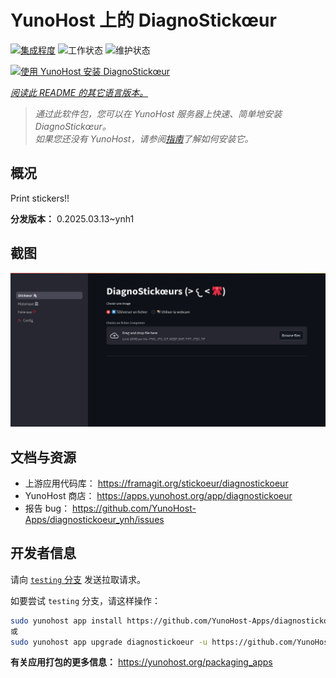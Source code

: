 <!--
注意：此 README 由 <https://github.com/YunoHost/apps/tree/master/tools/readme_generator> 自动生成
请勿手动编辑。
-->

# YunoHost 上的 DiagnoStickœur

[![集成程度](https://apps.yunohost.org/badge/integration/diagnostickoeur)](https://ci-apps.yunohost.org/ci/apps/diagnostickoeur/)
![工作状态](https://apps.yunohost.org/badge/state/diagnostickoeur)
![维护状态](https://apps.yunohost.org/badge/maintained/diagnostickoeur)

[![使用 YunoHost 安装 DiagnoStickœur](https://install-app.yunohost.org/install-with-yunohost.svg)](https://install-app.yunohost.org/?app=diagnostickoeur)

*[阅读此 README 的其它语言版本。](./ALL_README.md)*

> *通过此软件包，您可以在 YunoHost 服务器上快速、简单地安装 DiagnoStickœur。*  
> *如果您还没有 YunoHost，请参阅[指南](https://yunohost.org/install)了解如何安装它。*

## 概况

Print stickers!!


**分发版本：** 0.2025.03.13~ynh1

## 截图

![DiagnoStickœur 的截图](./doc/screenshots/screenshot.png)

## 文档与资源

- 上游应用代码库： <https://framagit.org/stickoeur/diagnostickoeur>
- YunoHost 商店： <https://apps.yunohost.org/app/diagnostickoeur>
- 报告 bug： <https://github.com/YunoHost-Apps/diagnostickoeur_ynh/issues>

## 开发者信息

请向 [`testing` 分支](https://github.com/YunoHost-Apps/diagnostickoeur_ynh/tree/testing) 发送拉取请求。

如要尝试 `testing` 分支，请这样操作：

```bash
sudo yunohost app install https://github.com/YunoHost-Apps/diagnostickoeur_ynh/tree/testing --debug
或
sudo yunohost app upgrade diagnostickoeur -u https://github.com/YunoHost-Apps/diagnostickoeur_ynh/tree/testing --debug
```

**有关应用打包的更多信息：** <https://yunohost.org/packaging_apps>
